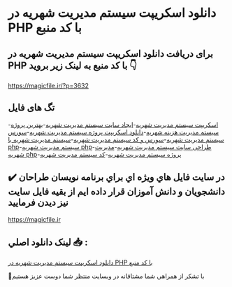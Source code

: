 # دانلود اسکریپت سیستم مدیریت شهریه در PHP با کد منبع

## برای دریافت دانلود اسکریپت سیستم مدیریت شهریه در PHP با کد منبع به لینک زیر بروید 👇

https://magicfile.ir/?p=3632

## تگ های فایل

-[اسکریپت سیستم مدیریت شهریه](https://magicfile.ir/product/%d8%a7%d8%b3%da%a9%d8%b1%db%8c%d9%be%d8%aa-%d8%b3%db%8c%d8%b3%d8%aa%d9%85-%d9%85%d8%af%db%8c%d8%b1%db%8c%d8%aa-%d8%b4%d9%87%d8%b1%db%8c%d9%87-%d8%af%d8%b1-php/)-[ایجاد سایت سیستم مدیریت شهریه](https://magicfile.ir/product/%d8%a7%d8%b3%da%a9%d8%b1%db%8c%d9%be%d8%aa-%d8%b3%db%8c%d8%b3%d8%aa%d9%85-%d9%85%d8%af%db%8c%d8%b1%db%8c%d8%aa-%d8%b4%d9%87%d8%b1%db%8c%d9%87-%d8%af%d8%b1-php/)-[بهترین پروژه سیستم مدیریت هزینه شهریه](https://magicfile.ir/product/%d8%a7%d8%b3%da%a9%d8%b1%db%8c%d9%be%d8%aa-%d8%b3%db%8c%d8%b3%d8%aa%d9%85-%d9%85%d8%af%db%8c%d8%b1%db%8c%d8%aa-%d8%b4%d9%87%d8%b1%db%8c%d9%87-%d8%af%d8%b1-php/)-[دانلود اسکریپت پروژه سیستم مدیریت شهریه](https://magicfile.ir/product/%d8%a7%d8%b3%da%a9%d8%b1%db%8c%d9%be%d8%aa-%d8%b3%db%8c%d8%b3%d8%aa%d9%85-%d9%85%d8%af%db%8c%d8%b1%db%8c%d8%aa-%d8%b4%d9%87%d8%b1%db%8c%d9%87-%d8%af%d8%b1-php/)-[سورس سیستم مدیریت شهریه](https://magicfile.ir/product/%d8%a7%d8%b3%da%a9%d8%b1%db%8c%d9%be%d8%aa-%d8%b3%db%8c%d8%b3%d8%aa%d9%85-%d9%85%d8%af%db%8c%d8%b1%db%8c%d8%aa-%d8%b4%d9%87%d8%b1%db%8c%d9%87-%d8%af%d8%b1-php/)-[سورس و کد سیستم مدیریت شهریه](https://magicfile.ir/product/%d8%a7%d8%b3%da%a9%d8%b1%db%8c%d9%be%d8%aa-%d8%b3%db%8c%d8%b3%d8%aa%d9%85-%d9%85%d8%af%db%8c%d8%b1%db%8c%d8%aa-%d8%b4%d9%87%d8%b1%db%8c%d9%87-%d8%af%d8%b1-php/)-[سیستم مدیریت شهریه با php](https://magicfile.ir/product/%d8%a7%d8%b3%da%a9%d8%b1%db%8c%d9%be%d8%aa-%d8%b3%db%8c%d8%b3%d8%aa%d9%85-%d9%85%d8%af%db%8c%d8%b1%db%8c%d8%aa-%d8%b4%d9%87%d8%b1%db%8c%d9%87-%d8%af%d8%b1-php/)-[سیستم مدیریت شهریه php](https://magicfile.ir/product/%d8%a7%d8%b3%da%a9%d8%b1%db%8c%d9%be%d8%aa-%d8%b3%db%8c%d8%b3%d8%aa%d9%85-%d9%85%d8%af%db%8c%d8%b1%db%8c%d8%aa-%d8%b4%d9%87%d8%b1%db%8c%d9%87-%d8%af%d8%b1-php/)-[طراحی سایت سیستم مدیریت شهریه](https://magicfile.ir/product/%d8%a7%d8%b3%da%a9%d8%b1%db%8c%d9%be%d8%aa-%d8%b3%db%8c%d8%b3%d8%aa%d9%85-%d9%85%d8%af%db%8c%d8%b1%db%8c%d8%aa-%d8%b4%d9%87%d8%b1%db%8c%d9%87-%d8%af%d8%b1-php/)-[مدیریت شهریه php](https://magicfile.ir/product/%d8%a7%d8%b3%da%a9%d8%b1%db%8c%d9%be%d8%aa-%d8%b3%db%8c%d8%b3%d8%aa%d9%85-%d9%85%d8%af%db%8c%d8%b1%db%8c%d8%aa-%d8%b4%d9%87%d8%b1%db%8c%d9%87-%d8%af%d8%b1-php/)-[پروژه سیستم مدیریت شهریه](https://magicfile.ir/product/%d8%a7%d8%b3%da%a9%d8%b1%db%8c%d9%be%d8%aa-%d8%b3%db%8c%d8%b3%d8%aa%d9%85-%d9%85%d8%af%db%8c%d8%b1%db%8c%d8%aa-%d8%b4%d9%87%d8%b1%db%8c%d9%87-%d8%af%d8%b1-php/)-[کد سیستم مدیریت شهریه](https://magicfile.ir/product/%d8%a7%d8%b3%da%a9%d8%b1%db%8c%d9%be%d8%aa-%d8%b3%db%8c%d8%b3%d8%aa%d9%85-%d9%85%d8%af%db%8c%d8%b1%db%8c%d8%aa-%d8%b4%d9%87%d8%b1%db%8c%d9%87-%d8%af%d8%b1-php/)

## ✔️ در سايت فايل هاي ويژه اي براي برنامه نويسان طراحان دانشجويان و دانش آموزان قرار داده ايم از بقيه فايل سايت نيز ديدن فرماييد

https://magicfile.ir


## لينک دانلود اصلي 📥 :

[دانلود اسکریپت سیستم مدیریت شهریه در PHP با کد منبع](https://magicfile.ir/product/%d8%a7%d8%b3%da%a9%d8%b1%db%8c%d9%be%d8%aa-%d8%b3%db%8c%d8%b3%d8%aa%d9%85-%d9%85%d8%af%db%8c%d8%b1%db%8c%d8%aa-%d8%b4%d9%87%d8%b1%db%8c%d9%87-%d8%af%d8%b1-php/) 


🙏با تشکر از همراهي شما مشتاقانه در وبسایت منتظر شما دوست عزیز هستیم

